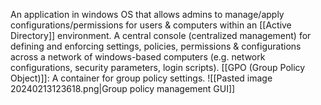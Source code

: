  An application in windows OS that allows admins to manage/apply   configurations/permissions for users & computers within an [[Active Directory]] environment.
 A central console (centralized management) for defining and enforcing settings, policies, permissions & configurations across a network of windows-based computers (e.g. network configurations, security parameters, login scripts).
 [[GPO (Group Policy Object)]]: A container for group policy settings.
 ![[Pasted image 20240213123618.png|Group policy management GUI]]
 